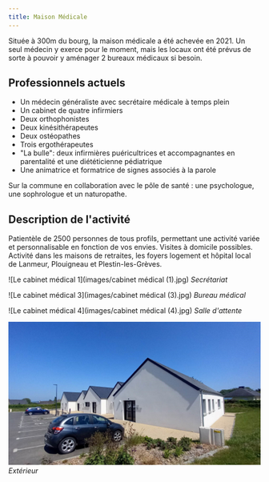 ```yaml
---
title: Maison Médicale
---
```

Située à 300m du bourg, la maison médicale a été achevée en 2021. Un seul médecin y exerce pour le moment, mais les locaux ont été prévus de sorte à pouvoir y aménager 2 bureaux médicaux si besoin.

## Professionnels actuels

- Un médecin généraliste avec secrétaire médicale à temps plein
- Un cabinet de quatre infirmiers
- Deux orthophonistes
- Deux kinésithérapeutes
- Deux ostéopathes
- Trois ergothérapeutes
- "La bulle": deux infirmières puéricultrices et accompagnantes en parentalité et une diététicienne pédiatrique
- Une animatrice et formatrice de signes associés à la parole


Sur la commune en collaboration avec le pôle de santé : une psychologue, une sophrologue et un naturopathe.

## Description de l'activité

Patientèle de 2500 personnes de tous profils, permettant une activité variée et personnalisable en fonction de vos envies.
Visites à domicile possibles.
Activité dans les maisons de retraites, les foyers logement et hôpital local de Lanmeur, Plouigneau et Plestin-les-Grèves.


![Le cabinet médical 1](images/cabinet médical (1).jpg)
*Secrétariat*


![Le cabinet médical 3](images/cabinet médical (3).jpg)
*Bureau médical*


![Le cabinet médical 4](images/cabinet médical (4).jpg)
*Salle d'attente*


![L'extérieur du cabinet médical](images/exterieur-cabinet.jpg)
*Extérieur*